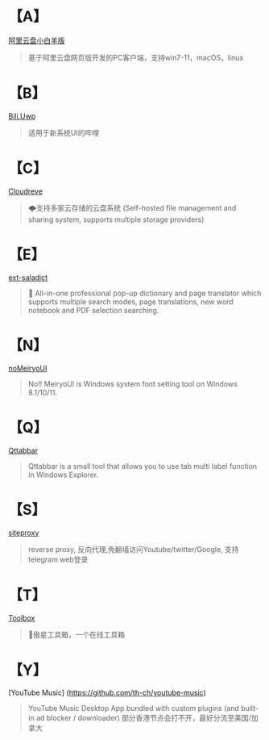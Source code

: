 # 【A】
[阿里云盘小白羊版](https://github.com/liupan1890/aliyunpan)
>基于阿里云盘网页版开发的PC客户端，支持win7-11，macOS，linux
# 【B】
[Bili.Uwp](https://github.com/Richasy/Bili.Uwp)
>适用于新系统UI的哔哩
# 【C】
[Cloudreve](https://github.com/cloudreve/Cloudreve)
>🌩支持多家云存储的云盘系统 (Self-hosted file management and sharing system, supports multiple storage providers)
# 【E】
[ext-saladict](https://github.com/crimx/ext-saladict)
>🥗 All-in-one professional pop-up dictionary and page translator which supports multiple search modes, page translations, new word notebook and PDF selection searching.
# 【N】
[noMeiryoUI](https://github.com/Tatsu-syo/noMeiryoUI)
>No!! MeiryoUI is Windows system font setting tool on Windows 8.1/10/11.
# 【Q】
[Qttabbar](https://github.com/indiff/qttabbar)
>Qttabbar is a small tool that allows you to use tab multi label function in Windows Explorer.
# 【S】
[siteproxy](https://github.com/netptop/siteproxy)
>reverse proxy, 反向代理,免翻墙访问Youtube/twitter/Google, 支持telegram web登录
# 【T】
[Toolbox](https://github.com/aoaostar/toolbox)
>🚀傲星工具箱，一个在线工具箱
# 【Y】
[YouTube Music] (https://github.com/th-ch/youtube-music)
> YouTube Music Desktop App bundled with custom plugins (and built-in ad blocker / downloader)
> 部分香港节点会打不开，最好分流至美国/加拿大
